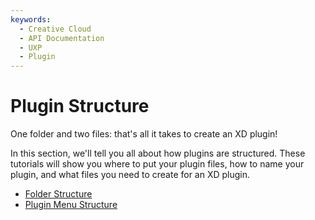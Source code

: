```yaml
---
keywords:
  - Creative Cloud
  - API Documentation
  - UXP
  - Plugin
---
```


# Plugin Structure

One folder and two files: that's all it takes to create an XD plugin!

In this section, we'll tell you all about how plugins are structured. These tutorials will show you where to put your plugin files, how to name your plugin, and what files you need to create for an XD plugin.

- [Folder Structure](/develop/plugin-development/plugin-structure/folder-structure/)
- [Plugin Menu Structure](/develop/plugin-development/plugin-structure/menu-structure/)